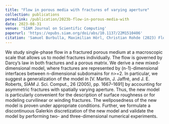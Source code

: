 ```yaml
---
title: "Flow in porous media with fractures of varying aperture"
collection: publications
permalink: /publication/2023b-flow-in-porous-media-with
date: 2023-08-31
venue: 'SIAM Journal on Scientific Computing'
paperurl: 'https://epubs.siam.org/doi/abs/10.1137/22M1510406'
citation: 'Samuel Burbulla, Maximilian Hörl, Christian Rohde (2023) Flow in porous media with fractures of varying aperture. SIAM Journal on Scientific Computing 45(4), A1519-A1544.'
---
```

We study single-phase flow in a fractured porous medium at a macroscopic scale
that allows us to model fractures individually. The flow is governed by Darcy’s
law in both fractures and a porous matrix. We derive a new mixed-dimensional
model, where fractures are represented by (n-1)-dimensional interfaces between
n-dimensional subdomains for n>=2. In particular, we suggest a generalization of the
model in [V. Martin, J. Jaffré, and J. E. Roberts, SIAM J. Sci. Comput., 26
(2005), pp. 1667–1691] by accounting for asymmetric fractures with spatially
varying aperture. Thus, the new model is particularly convenient for the
description of surface roughness or for modeling curvilinear or winding
fractures. The wellposedness of the new model is proven under appropriate
conditions. Further, we formulate a discontinuous Galerkin discretization of the
new model and validate the model by performing two- and three-dimensional
numerical experiments.
